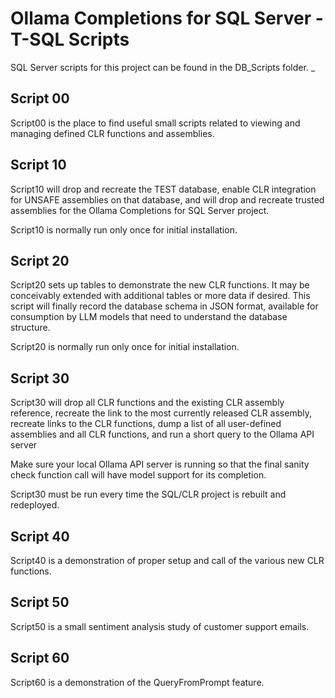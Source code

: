 # Ollama Completions for SQL Server - T-SQL Scripts

SQL Server scripts for this project can be found in the DB_Scripts folder.
_
## Script 00

Script00 is the place to find useful small scripts related to viewing
and managing defined CLR functions and assemblies.

## Script 10

Script10 will drop and recreate the TEST database, enable CLR integration for 
UNSAFE assemblies on that database, and will drop and recreate trusted assemblies 
for the Ollama Completions for SQL Server project. 

Script10 is normally run only once for initial installation.

## Script 20

Script20 sets up tables to demonstrate the new CLR functions. It may be conceivably 
extended with additional tables or more data if desired. This script will finally
record the database schema in JSON format, available for consumption by LLM models 
that need to understand the database structure.

Script20 is normally run only once for initial installation.

## Script 30

Script30 will drop all CLR functions and the existing CLR assembly reference,
recreate the link to the most currently released CLR assembly, recreate links to the 
CLR functions, dump a list of all user-defined assemblies and all CLR functions, and
run a short query to the Ollama API server

Make sure your local Ollama API server is running so that the final sanity check
function call will have model support for its completion.

Script30 must be run every time the SQL/CLR project is rebuilt and redeployed.

## Script 40

Script40 is a demonstration of proper setup and call of the various new CLR
functions.

## Script 50

Script50 is a small sentiment analysis study of customer support emails.

## Script 60

Script60 is a demonstration of the QueryFromPrompt feature.

